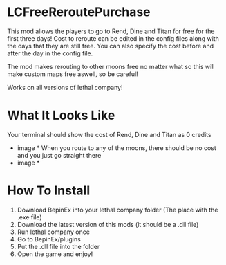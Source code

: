 # LCFreeReroutePurchase
This mod allows the players to go to Rend, Dine and Titan for free for the first three days!
Cost to reroute can be edited in the config files along with the days that they are still free.
You can also specify the cost before and after the day in the config file.

The mod makes rerouting to other moons free no matter what so this will make custom maps free aswell, so be careful!


Works on all versions of lethal company!

# What It Looks Like

Your terminal should show the cost of Rend, Dine and Titan as 0 credits
* image *
When you route to any of the moons, there should be no cost and you just go straight there
* image *

# How To Install
1. Download BepinEx into your lethal company folder (The place with the .exe file)
2. Download the latest version of this mods (it should be a .dll file)
3. Run lethal company once
4. Go to BepinEx/plugins
5. Put the .dll file into the folder
6. Open the game and enjoy!
